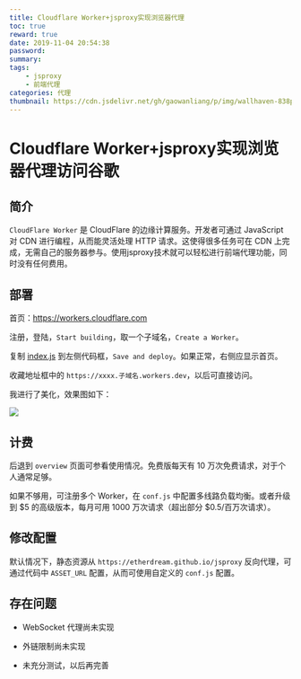 ```yaml
---
title: Cloudflare Worker+jsproxy实现浏览器代理
toc: true
reward: true
date: 2019-11-04 20:54:38
password:
summary:
tags:
    - jsproxy
    - 前端代理
categories: 代理
thumbnail: https://cdn.jsdelivr.net/gh/gaowanliang/p/img/wallhaven-838p12.jpg
---
```

# Cloudflare Worker+jsproxy实现浏览器代理访问谷歌

## 简介

`CloudFlare Worker` 是 CloudFlare 的边缘计算服务。开发者可通过 JavaScript 对 CDN 进行编程，从而能灵活处理 HTTP 请求。这使得很多任务可在 CDN 上完成，无需自己的服务器参与。使用jsproxy技术就可以轻松进行前端代理功能，同时没有任何费用。

## 部署

首页：https://workers.cloudflare.com

注册，登陆，`Start building`，取一个子域名，`Create a Worker`。

复制 [index.js](https://raw.githubusercontent.com/EtherDream/jsproxy/master/cf-worker/index.js) 到左侧代码框，`Save and deploy`。如果正常，右侧应显示首页。

收藏地址框中的 `https://xxxx.子域名.workers.dev`，以后可直接访问。

我进行了美化，效果图如下：

![](https://i.loli.net/2019/11/12/qLJ5u1XRjr7EFCV.png)

## 计费

后退到 `overview` 页面可参看使用情况。免费版每天有 10 万次免费请求，对于个人通常足够。

如果不够用，可注册多个 Worker，在 `conf.js` 中配置多线路负载均衡。或者升级到 $5 的高级版本，每月可用 1000 万次请求（超出部分 $0.5/百万次请求）。


## 修改配置

默认情况下，静态资源从 `https://etherdream.github.io/jsproxy` 反向代理，可通过代码中 `ASSET_URL` 配置，从而可使用自定义的 `conf.js` 配置。

## 存在问题

* WebSocket 代理尚未实现

* 外链限制尚未实现

* 未充分测试，以后再完善